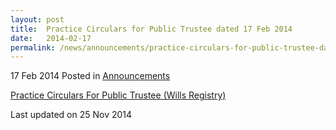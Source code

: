 ```yaml
---
layout: post
title:  Practice Circulars for Public Trustee dated 17 Feb 2014
date:   2014-02-17
permalink: /news/announcements/practice-circulars-for-public-trustee-dated-17-feb-2014
---
```



17 Feb 2014 Posted in [Announcements](/news/announcements)

[Practice Circulars For Public Trustee (Wills Registry)](https://mlaw-pto-staging.netlify.com/wills-registry/practise-circulars/)


<p class="right-side-updated">Last updated on 25 Nov 2014 </p>
